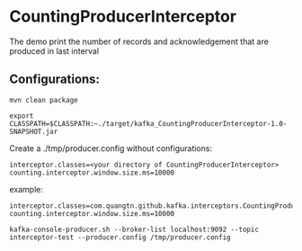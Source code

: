 # CountingProducerInterceptor

The demo print the number of records and acknowledgement that are produced in last interval

## Configurations:

```
mvn clean package

```

```
export CLASSPATH=$CLASSPATH:~./target/kafka_CountingProducerInterceptor-1.0-SNAPSHOT.jar
```

Create a ./tmp/producer.config without configurations:

```
interceptor.classes=<your directory of CountingProducerInterceptor>
counting.interceptor.window.size.ms=10000
```

example:

```
interceptor.classes=com.quangtn.github.kafka.interceptors.CountingProducerInterceptor
counting.interceptor.window.size.ms=10000
```

```
kafka-console-producer.sh --broker-list localhost:9092 --topic interceptor-test --producer.config /tmp/producer.config
```
